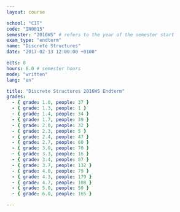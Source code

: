 ```yaml
---
layout: course

school: "CIT"
code: "IN0015"
semester: "2016WS" # refers to the year of the semester start
exam_type: "endterm"
name: "Discrete Structures"
date: "2017-02-13 12:00:00 +0100"

ects: 8
hours: 6.0 # semester hours
mode: "written"
lang: "en"

title: "Discrete Structures 2016WS Endterm"
grades:
  - { grade: 1.0, people: 37 }
  - { grade: 1.3, people: 1 }
  - { grade: 1.4, people: 34 }
  - { grade: 1.7, people: 39 }
  - { grade: 2.0, people: 32 }
  - { grade: 2.3, people: 5 }
  - { grade: 2.4, people: 47 }
  - { grade: 2.7, people: 60 }
  - { grade: 3.0, people: 70 }
  - { grade: 3.3, people: 16 }
  - { grade: 3.4, people: 87 }
  - { grade: 3.7, people: 132 }
  - { grade: 4.0, people: 79 }
  - { grade: 4.3, people: 179 }
  - { grade: 4.7, people: 108 }
  - { grade: 5.0, people: 50 }
  - { grade: 6.0, people: 165 }

---
```



